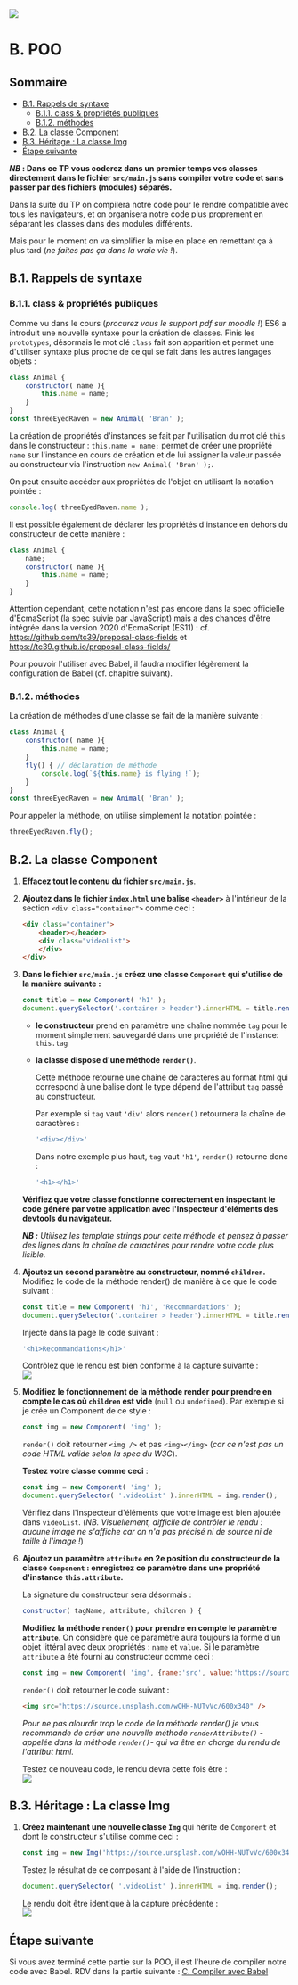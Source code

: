<img src="images/readme/header-small.jpg" >

# B. POO <!-- omit in toc -->

## Sommaire <!-- omit in toc -->
- [B.1. Rappels de syntaxe](#b1-rappels-de-syntaxe)
	- [B.1.1. class & propriétés publiques](#b11-class-propriétés-publiques)
	- [B.1.2. méthodes](#b12-méthodes)
- [B.2. La classe Component](#b2-la-classe-component)
- [B.3. Héritage : La classe Img](#b3-héritage-la-classe-img)
- [Étape suivante](#étape-suivante)

***NB* : Dans ce TP vous coderez dans un premier temps vos classes directement dans le fichier `src/main.js` sans compiler votre code et sans passer par des fichiers (modules) séparés.**

Dans la suite du TP on compilera notre code pour le rendre compatible avec tous les navigateurs, et on organisera notre code plus proprement en séparant les classes dans des modules différents.

Mais pour le moment on va simplifier la mise en place en remettant ça à plus tard (*ne faites pas ça dans la vraie vie !*).

## B.1. Rappels de syntaxe
### B.1.1. class & propriétés publiques
Comme vu dans le cours (*procurez vous le support pdf sur moodle !*) ES6 a introduit une nouvelle syntaxe pour la création de classes. Finis les `prototypes`, désormais le mot clé `class` fait son apparition et permet une d'utiliser syntaxe plus proche de ce qui se fait dans les autres langages objets :
```js
class Animal {
	constructor( name ){
		this.name = name;
	}
}
const threeEyedRaven = new Animal( 'Bran' );
```
La création de propriétés d'instances se fait par l'utilisation du mot clé `this` dans le constructeur : `this.name = name;` permet de créer une propriété `name` sur l'instance en cours de création et de lui assigner la valeur passée au constructeur via l'instruction `new Animal( 'Bran' );`.

On peut ensuite accéder aux propriétés de l'objet en utilisant la notation pointée :
```js
console.log( threeEyedRaven.name );
```
Il est possible également de déclarer les propriétés d'instance en dehors du constructeur de cette manière :
```js
class Animal {
	name;
	constructor( name ){
		this.name = name;
	}
}
```
Attention cependant, cette notation n'est pas encore dans la spec officielle d'EcmaScript (la spec suivie par JavaScript) mais a des chances d'être intégrée dans la version 2020 d'EcmaScript (ES11) : cf. https://github.com/tc39/proposal-class-fields et https://tc39.github.io/proposal-class-fields/

Pour pouvoir l'utiliser avec Babel, il faudra modifier légèrement la configuration de Babel (cf. chapitre suivant).

### B.1.2. méthodes
La création de méthodes d'une classe se fait de la manière suivante :
```js
class Animal {
	constructor( name ){
		this.name = name;
	}
	fly() { // déclaration de méthode
		console.log(`${this.name} is flying !`);
	}
}
const threeEyedRaven = new Animal( 'Bran' );
```
Pour appeler la méthode, on utilise simplement la notation pointée :
```js
threeEyedRaven.fly();
```

## B.2. La classe Component
1. **Effacez tout le contenu du fichier `src/main.js`**.
2. **Ajoutez dans le fichier `index.html` une balise `<header>`** à l'intérieur de la section `<div class="container">` comme ceci :
	```html
	<div class="container">
		<header></header>
		<div class="videoList">
		</div>
	</div>
	```
3. **Dans le fichier `src/main.js` créez une classe `Component` qui s'utilise de la manière suivante :**
	```js
	const title = new Component( 'h1' );
	document.querySelector('.container > header').innerHTML = title.render();
	```
	+ **le constructeur** prend en paramètre une chaîne nommée `tag` pour le moment simplement sauvegardé dans une propriété de l'instance: `this.tag`
	+ **la classe dispose d'une méthode `render()`**.

  		Cette méthode retourne une chaîne de caractères au format html qui correspond à une balise dont le type dépend de l'attribut `tag` passé au constructeur.

		Par exemple si `tag` vaut `'div'` alors `render()` retournera la chaîne de caractères :
		```js
		'<div></div>'
		```
		Dans notre exemple plus haut, `tag` vaut `'h1'`, `render()` retourne donc :
		```js
		'<h1></h1>'
		```

	**Vérifiez que votre classe fonctionne correctement en inspectant le code généré par votre application avec l'Inspecteur d'éléments des devtools du navigateur.**

	***NB :** Utilisez les template strings pour cette méthode et pensez à passer des lignes dans la chaîne de caractères pour rendre votre code plus lisible.*

4. **Ajoutez un second paramètre au constructeur, nommé `children`.** Modifiez le code de la méthode render() de manière à ce que le code suivant :
    ```js
	const title = new Component( 'h1', 'Recommandations' );
	document.querySelector('.container > header').innerHTML = title.render();
	```
	Injecte dans la page le code suivant :
	```js
	'<h1>Recommandations</h1>'
	```

	Contrôlez que le rendu est bien conforme à la capture suivante : <br><a href="images/readme/screen-01.png"><img src="images/readme/screen-01.png" ></a>

5. **Modifiez le fonctionnement de la méthode render pour prendre en compte le cas où `children` est vide** (`null` ou `undefined`). Par exemple si je crée un Component de ce style :
	```js
	const img = new Component( 'img' );
	```
	`render()` doit retourner `<img />` et pas `<img></img>` (*car ce n'est pas un code HTML valide selon la spec du W3C*).

	**Testez votre classe comme ceci** :
	```js
	const img = new Component( 'img' );
	document.querySelector( '.videoList' ).innerHTML = img.render();
	```
	Vérifiez dans l'inspecteur d'éléments que votre image est bien ajoutée dans `videoList`. (*NB. Visuellement, difficile de contrôler le rendu : aucune image ne s'affiche car on n'a pas précisé ni de source ni de taille à l'image !*)

6. **Ajoutez un paramètre `attribute` en 2e position du constructeur de la classe `Component`  : enregistrez ce paramètre dans une propriété d'instance `this.attribute`.**

	La signature du constructeur sera désormais :
	```js
	constructor( tagName, attribute, children ) {
	```

	**Modifiez la méthode `render()` pour prendre en compte le paramètre `attribute`**. On considère que ce paramètre aura toujours la forme d'un objet littéral avec deux propriétés : `name` et `value`. Si le paramètre `attribute` a été fourni au constructeur comme ceci :

	```js
	const img = new Component( 'img', {name:'src', value:'https://source.unsplash.com/wOHH-NUTvVc/600x340'} );
	```

	`render()` doit retourner le code suivant :
	```html
	<img src="https://source.unsplash.com/wOHH-NUTvVc/600x340" />
	```
	*Pour ne pas alourdir trop le code de la méthode render() je vous recommande de créer une nouvelle méthode `renderAttribute()` -appelée dans la méthode `render()`- qui va être en charge du rendu de l'attribut html.*

	Testez ce nouveau code, le rendu devra cette fois être :<br><a href="images/readme/screen-02.png"><img src="images/readme/screen-02.png" ></a>

## B.3. Héritage : La classe Img
1. **Créez maintenant une nouvelle classe `Img`** qui hérite de `Component` et dont le constructeur s'utilise comme ceci :
	```js
	const img = new Img('https://source.unsplash.com/wOHH-NUTvVc/600x340');
	```
	Testez le résultat de ce composant à l'aide de l'instruction :
	```js
	document.querySelector( '.videoList' ).innerHTML = img.render();
	```
	Le rendu doit être identique à la capture précédente : <br><a href="images/readme/screen-02.png"><img src="images/readme/screen-02.png" ></a>

## Étape suivante
Si vous avez terminé cette partie sur la POO, il est l'heure de compiler notre code avec Babel. RDV dans la partie suivante : [C. Compiler avec Babel](./C-babel.md)